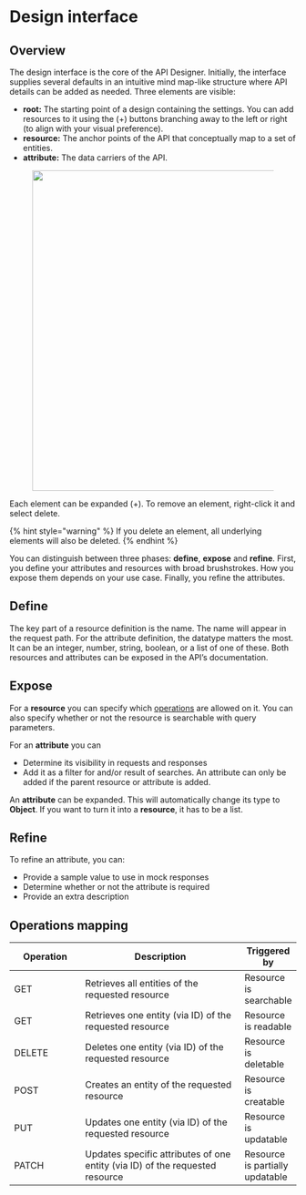 # Design interface

## Overview

The design interface is the core of the API Designer. Initially, the interface supplies several defaults in an intuitive mind map-like structure where API details can be added as needed. Three elements are visible:

* **root:** The starting point of a design containing the settings. You can add resources to it using the (+) buttons branching away to the left or right (to align with your visual preference).
* **resource:** The anchor points of the API that conceptually map to a set of entities.
* **attribute:** The data carriers of the API.

<div align="center">

<figure><img src="https://docs.gravitee.io/images/cockpit/apid_design_default.png" alt="" width="563"><figcaption></figcaption></figure>

</div>

Each element can be expanded (+). To remove an element, right-click it and select delete.

{% hint style="warning" %}
If you delete an element, all underlying elements will also be deleted.
{% endhint %}

You can distinguish between three phases: **define**, **expose** and **refine**. First, you define your attributes and resources with broad brushstrokes. How you expose them depends on your use case. Finally, you refine the attributes.

## Define <a href="#define" id="define"></a>

The key part of a resource definition is the name. The name will appear in the request path. For the attribute definition, the datatype matters the most. It can be an integer, number, string, boolean, or a list of one of these. Both resources and attributes can be exposed in the API’s documentation.

## Expose <a href="#expose" id="expose"></a>

For a **resource** you can specify which [operations](https://docs.gravitee.io/cockpit/3.x/cockpit\_userguide\_apid\_design.html#operations) are allowed on it. You can also specify whether or not the resource is searchable with query parameters.

For an **attribute** you can

* Determine its visibility in requests and responses
* Add it as a filter for and/or result of searches. An attribute can only be added if the parent resource or attribute is added.

An **attribute** can be expanded. This will automatically change its type to **Object**. If you want to turn it into a **resource**, it has to be a list.

## Refine <a href="#refine" id="refine"></a>

To refine an attribute, you can:

* Provide a sample value to use in mock responses
* Determine whether or not the attribute is required
* Provide an extra description

## Operations mapping <a href="#operations" id="operations"></a>

<table><thead><tr><th width="123">Operation</th><th width="342">Description</th><th>Triggered by</th></tr></thead><tbody><tr><td>GET</td><td>Retrieves all entities of the requested resource</td><td>Resource is searchable</td></tr><tr><td>GET</td><td>Retrieves one entity (via ID) of the requested resource</td><td>Resource is readable</td></tr><tr><td>DELETE</td><td>Deletes one entity (via ID) of the requested resource</td><td>Resource is deletable</td></tr><tr><td>POST</td><td>Creates an entity of the requested resource</td><td>Resource is creatable</td></tr><tr><td>PUT</td><td>Updates one entity (via ID) of the requested resource</td><td>Resource is updatable</td></tr><tr><td>PATCH</td><td>Updates specific attributes of one entity (via ID) of the requested resource</td><td>Resource is partially updatable</td></tr></tbody></table>
